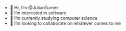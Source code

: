 - 👋 Hi, I’m @JulianTurner
- 👀 I’m interested in software 
- 🌱 I’m currently studying computer science
- 💞️ I’m looking to collaborate on whatever comes to me


<!---
JulianTurner/JulianTurner is a ✨ special ✨ repository because its `README.md` (this file) appears on your GitHub profile.
You can click the Preview link to take a look at your changes.
--->
